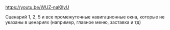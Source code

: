 https://youtu.be/WUZ-naKllyU

Сценарий 1, 2, 5 и все промежуточные навигационные окна, которые не указаны в ценариях (например, главное меню, заставка и тд)
